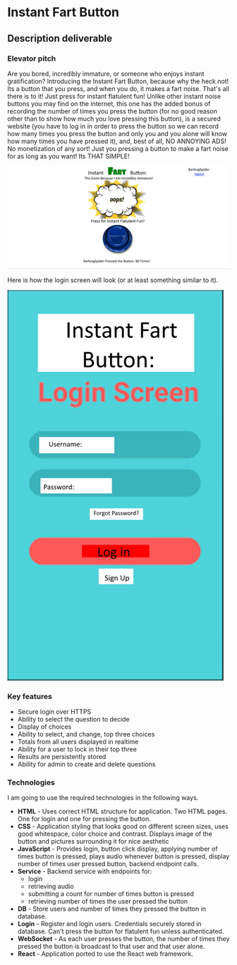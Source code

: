 # Instant Fart Button

## Description deliverable

### Elevator pitch

Are you bored, incredibly immature, or someone who enjoys instant gratification? Introducing the Instant Fart Button, because why the heck not! Its a button that you press, and when you do, it makes a fart noise. That's all there is to it! Just press for instant flatulent fun! Unlike other instant noise buttons you may find on the internet, this one has the added bonus of recording the number of times you press the button (for no good reason other than to show how much you love pressing this button), is a secured website (you have to log in in order to press the button so we can record how many times you press the button and only you and you alone will know how many times you have pressed it), and, best of all, NO ANNOYING ADS! No monetization of any sort! Just you pressing a button to make a fart noise for as long as you want! Its THAT SIMPLE! 

![FartButton](InstantFartButtonConcept.jpg)

Here is how the login screen will look (or at least something similar to it).

![FartLogin](InstantFartButtonLoginConcept.jpg)

### Key features

- Secure login over HTTPS
- Ability to select the question to decide
- Display of choices
- Ability to select, and change, top three choices
- Totals from all users displayed in realtime
- Ability for a user to lock in their top three
- Results are persistently stored
- Ability for admin to create and delete questions

### Technologies

I am going to use the required technologies in the following ways.

- **HTML** - Uses correct HTML structure for application. Two HTML pages. One for login and one for pressing the button.
- **CSS** - Application styling that looks good on different screen sizes, uses good whitespace, color choice and contrast. Displays image of the button and pictures surrounding it for nice aesthetic
- **JavaScript** - Provides login, button click display, applying number of times button is pressed, plays audio whenever button is pressed, display number of times user pressed button, backend endpoint calls.
- **Service** - Backend service with endpoints for:
  - login
  - retrieving audio
  - submitting a count for number of times button is pressed
  - retrieving number of times the user pressed the button
- **DB** - Store users and number of times they pressed the button in database.
- **Login** - Register and login users. Credentials securely stored in database. Can't press the button for flatulent fun unless authenticated.
- **WebSocket** - As each user presses the button, the number of times they pressed the button is broadcast to that user and that user alone.
- **React** - Application ported to use the React web framework.
